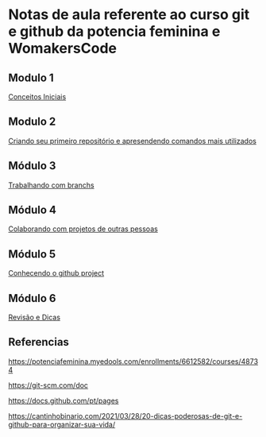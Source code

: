 ﻿# Notas de aula referente ao curso git e github da potencia feminina e WomakersCode

## Modulo 1 
[Conceitos Iniciais](https://github.com/aevilesaguiar/potencia-feminina-git-e-github/blob/main/modulo1/aula1-notas-de-aula.md)
<br>
## Modulo 2 
[ Criando seu primeiro repositório e apresendendo comandos mais utilizados](https://github.com/aevilesaguiar/potencia-feminina-git-e-github/blob/main/modulo2/aula1.md)
<br>
## Módulo 3
[ Trabalhando com branchs](https://github.com/aevilesaguiar/potencia-feminina-git-e-github/blob/main/modulo-3/criando-uma-nova-branch.md)
<br>
## Módulo 4
[  Colaborando com projetos de outras pessoas](https://github.com/aevilesaguiar/potencia-feminina-git-e-github/blob/main/modulo4/aula1.md)
<br>
## Módulo 5 
[Conhecendo o github project](https://github.com/aevilesaguiar/potencia-feminina-git-e-github/blob/main/modulo5/aula.md)
<br>
## Módulo 6 
[Revisão e Dicas](https://github.com/aevilesaguiar/potencia-feminina-git-e-github/blob/main/modulo6/dicas.md)

## Referencias

https://potenciafeminina.myedools.com/enrollments/6612582/courses/48734

https://git-scm.com/doc

https://docs.github.com/pt/pages

https://cantinhobinario.com/2021/03/28/20-dicas-poderosas-de-git-e-github-para-organizar-sua-vida/


